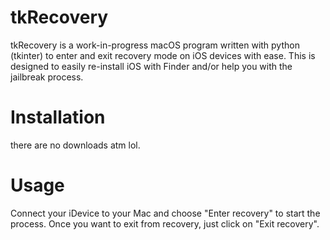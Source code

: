 # tkRecovery

tkRecovery is a work-in-progress macOS program written with python (tkinter) to enter and exit recovery mode on iOS devices with ease. This is designed to easily re-install iOS with Finder and/or help you with the jailbreak process.

# Installation

there are no downloads atm lol.

# Usage

Connect your iDevice to your Mac and choose "Enter recovery" to start the process.
Once you want to exit from recovery, just click on "Exit recovery".
